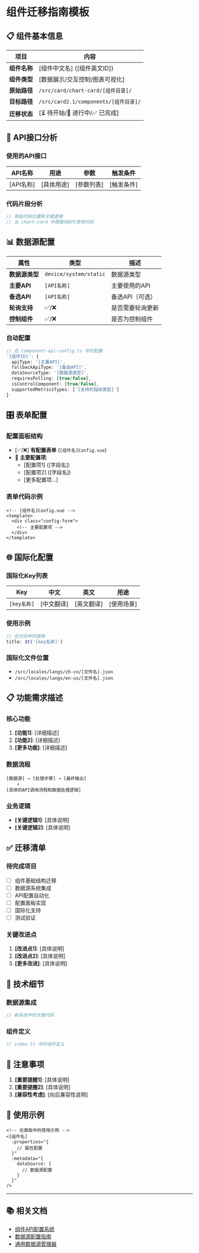 # 组件迁移指南模板

## 📋 组件基本信息

| 项目 | 内容 |
|------|------|
| **组件名称** | [组件中文名] ([组件英文ID]) |
| **组件类型** | [数据展示/交互控制/图表可视化] |
| **原始路径** | `/src/card/chart-card/[组件目录]/` |
| **目标路径** | `/src/card2.1/components/[组件目录]/` |
| **迁移状态** | [⏳ 待开始/🚧 进行中/✅ 已完成] |

## 🔌 API接口分析

### 使用的API接口

| API名称 | 用途 | 参数 | 触发条件 |
|---------|------|------|----------|
| [API名称] | [具体用途] | [参数列表] | [触发条件] |

### 代码片段分析
```typescript
// 原始代码位置和关键逻辑
// 从 chart-card 中提取的API使用代码
```

## 📊 数据源配置

| 属性 | 类型 | 描述 |
|------|------|------|
| **数据源类型** | `device/system/static` | 数据源类型 |
| **主要API** | `[API名称]` | 主要使用的API |
| **备选API** | `[API名称]` | 备选API（可选） |
| **轮询支持** | ✅/❌ | 是否需要轮询更新 |
| **控制组件** | ✅/❌ | 是否为控制组件 |

### 自动配置
```typescript
// 在 component-api-config.ts 中的配置
'[组件ID]': {
  apiType: '[主要API]',
  fallbackApiType: '[备选API]',
  dataSourceType: '[数据源类型]',
  requiresPolling: [true/false],
  isControlComponent: [true/false],
  supportedMetricsTypes: ['[支持的指标类型]']
}
```

## 🎛️ 表单配置

### 配置面板结构
- [✅/❌] **有配置表单** (`[组件名]Config.vue`)
- 📝 **主要配置项**:
  - [配置项1] ([字段名])
  - [配置项2] ([字段名])
  - [更多配置项...]

### 表单代码示例
```vue
<!-- [组件名]Config.vue -->
<template>
  <div class="config-form">
    <!-- 主要配置项 -->
  </div>
</template>
```

## 🌐 国际化配置

### 国际化Key列表

| Key | 中文 | 英文 | 用途 |
|-----|------|------|------|
| `[key名称]` | [中文翻译] | [英文翻译] | [使用场景] |

### 使用示例
```typescript
// 在代码中的使用
title: $t('[key名称]')
```

### 国际化文件位置
- `/src/locales/langs/zh-cn/[文件名].json`
- `/src/locales/langs/en-us/[文件名].json`

## 📋 功能需求描述

### 核心功能
1. **[功能1]**: [详细描述]
2. **[功能2]**: [详细描述]
3. **[更多功能]**: [详细描述]

### 数据流程
```
[数据源] → [处理步骤] → [最终输出]
    ↓
[具体的API调用流程和数据处理逻辑]
```

### 业务逻辑
- **[关键逻辑1]**: [具体说明]
- **[关键逻辑2]**: [具体说明]

## ✅ 迁移清单

### 待完成项目
- [ ] 组件基础结构迁移
- [ ] 数据源系统集成
- [ ] API配置自动化
- [ ] 配置面板实现
- [ ] 国际化支持
- [ ] 测试验证

### 关键改进点
1. **[改进点1]**: [具体说明]
2. **[改进点2]**: [具体说明]
3. **[更多改进]**: [具体说明]

## 🔧 技术细节

### 数据源集成
```typescript
// 新系统中的关键代码
```

### 组件定义
```typescript
// index.ts 中的组件定义
```

## 🚨 注意事项

1. **[重要提醒1]**: [具体说明]
2. **[重要提醒2]**: [具体说明]
3. **[兼容性考虑]**: [向后兼容性说明]

## 📖 使用示例

```vue
<!-- 在面板中的使用示例 -->
<[组件名]
  :properties="{ 
    // 属性配置
  }"
  :metadata="{
    dataSource: {
      // 数据源配置
    }
  }"
/>
```

---

## 📚 相关文档

- [组件API配置系统](../../components/visual-editor/core/component-api-config.ts)
- [数据源配置指南](../../components/visual-editor/settings/data-sources/README.md)
- [通用数据源管理器](../../components/visual-editor/core/universal-data-source-manager.ts)